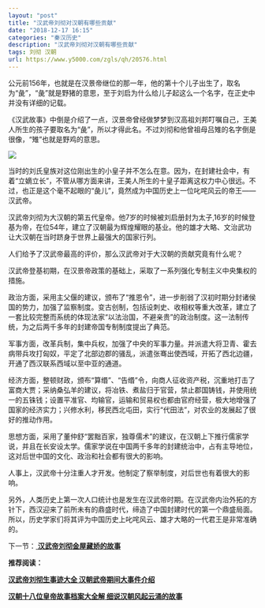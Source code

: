 ```yaml
---
layout: "post"
title: "汉武帝刘彻对汉朝有哪些贡献"
date: "2018-12-17 16:15"
categories: "秦汉历史"
description: "汉武帝刘彻对汉朝有哪些贡献"
tags: 刘彻 汉朝
url: https://www.y5000.com/zgls/qh/20576.html
---
```






公元前156年，也就是在汉景帝继位的那一年，他的第十个儿子出生了，取名为“彘”，“彘”就是野猪的意思，至于刘启为什么给儿子起这么一个名字，在正史中并没有详细的记载。

《汉武故事》中倒是介绍了一点，汉景帝曾经做梦梦到汉高祖刘邦叮嘱自己，王美人所生的孩子要取名为“彘”，所以才得此名。不过刘彻和他曾祖母吕雉的名字倒是很像，“雉”也就是野鸡的意思。

![](https://img.y5000.com/uploads/allimg/170428/8-1F42Q6492V26.jpg)

当时的刘氏皇族对这位刚出生的小皇子并不怎么在意。因为，在封建社会中，有着“立嫡立长”，不管从哪方面来讲，王美人所生的十皇子距离这权力中心很远。不过，也正是这个毫不起眼的“彘儿”，竟然成为中国历史上一位叱咤风云的帝王——汉武帝。

汉武帝刘彻为大汉朝的第五代皇帝。他7岁的时候被刘启册封为太子,16岁的时候登基为帝，在位54年，建立了汉朝最为辉煌耀眼的基业。他的雄才大略、文治武功让大汉朝在当时跻身于世界上最强大的国家行列。

人们给予了汉武帝最高的评价，那么汉武帝对于大汉朝的贡献究竟有什么呢？

汉武帝登基初期，在汉景帝政策的基础上，采取了一系列强化专制主义中央集权的措施。

政治方面，采用主父偃的建议，颁布了“推恩令”，进一步削弱了汉初时期分封诸侯国的势力，加强了监察制度。变古创制，包括设刺史、收相权等重大改革，建立了一套比较完整而系统的体现法家“以法治国，不避亲贵”的政治制度。这一法制传统，为之后两千多年的封建帝国专制制度提出了典范。

军事方面，改革兵制，集中兵权，加强了中央的军事力量。并派遣大将卫青、霍去病带兵攻打匈奴，平定了北部边郡的骚乱，派遣张骞出使西域，开拓了西北边疆，开通了西汉联系西域以至中亚的通道。

经济方面，整顿财政，颁布“算缗”、“告缗”令，向商人征收资产税，沉重地打击了富商大贾；采纳桑弘羊的建议，将冶铁、煮盐归于官营，禁止郡国铸钱，并使用统一的五铢钱；设置平准官、均输官，运输和贸易权也都由官府经营，极大地增强了国家的经济实力；兴修水利，移民西北屯田，实行“代田法”，对农业的发展起了很好的推动作用。

思想方面，采用了董仲舒“罢黜百家，独尊儒术”的建议，在汉朝上下推行儒家学说，并且在长安设太学。儒家学说在中国两千多年的封建统治中，占有主导地位，这对后世中国的文化、政治和社会都有很大的影响。

人事上，汉武帝十分注重人才开发。他制定了察举制度，对后世也有着很大的影响。

另外，人类历史上第一次人口统计也是发生在汉武帝时期。在汉武帝内治外拓的方针下，西汉迎来了前所未有的鼎盛时代，缔造了中国封建时代的第一个鼎盛局面。所以，历史学家们将其评为中国历史上叱咤风云、雄才大略的一代君王是非常准确的。

下一节：[ **汉武帝刘彻金屋藏娇的故事**](https://www.y5000.com/zgls/qh/20577.html)

**推荐阅读：**

[**汉武帝刘彻生事迹大全 汉朝武帝期间大事件介绍**](https://www.y5000.com/zgls/qh/20583.html)

[**汉朝十八位皇帝故事档案大全解 细说汉朝风起云涌的故事**](https://www.y5000.com/zgls/qh/21041.html)
